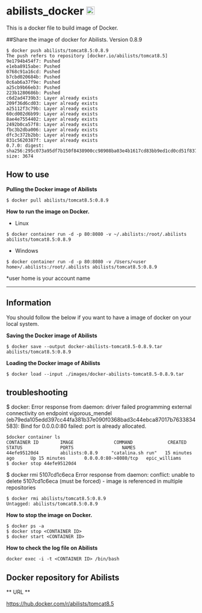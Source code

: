 # abilists_docker <a href="http://www.abilists.com" ><img src="https://github.com/minziappa/abilists_client/blob/master/src/main/webapp/static/apps/img/abilists/logo01.png" height="22" alt="Abilists"></a>

This is a docker file to build image of Docker.

##Share the image of docker for Abilists. Version 0.8.9

```
$ docker push abilists/tomcat8.5:0.8.9
The push refers to repository [docker.io/abilists/tomcat8.5]
9e1794b454f7: Pushed 
e1eba8915abe: Pushed 
0768c91a16cd: Pushed 
b7cbd020684b: Pushed 
0c6ab6a37f9e: Pushed 
a25cb9b66eb3: Pushed 
223b1280686b: Pushed 
c6d2ad4739b3: Layer already exists 
209f36d6cd03: Layer already exists 
a25112f3c79b: Layer already exists 
60cd002d6b99: Layer already exists 
8ae4e7554402: Layer already exists 
2492b0ca57f8: Layer already exists 
fbc3b2dba006: Layer already exists 
dfc3c372b2bb: Layer already exists 
831c5620387f: Layer already exists 
0.7.0: digest: sha256:295c073a95df7b150f8438900cc98908ba03e4b1617cd83bb9ed1cd0cd51f837 size: 3674
```

## How to use

**Pulling the Docker image of Abilists**

```
$ docker pull abilists/tomcat8.5:0.8.9
```

**How to run the image on Docker.**
* Linux
```
$ docker container run -d -p 80:8080 -v ~/.abilists:/root/.abilists abilists/tomcat8.5:0.8.9
```
* Windows
```
$ docker container run -d -p 80:8080 -v /Users/<user home>/.abilists:/root/.abilists abilists/tomcat8.5:0.8.9
```
*user home is your account name

---

## Information
You should follow the below if you want to have a image of docker on your local system.

**Saving the Docker image of Abilists**

```
$ docker save --output docker-abilists-tomcat8.5-0.8.9.tar abilists/tomcat8.5:0.8.9
```

**Loading the Docker image of Abilists**

```
$ docker load --input ./images/docker-abilists-tomcat8.5-0.8.9.tar
```

## troubleshooting

$ docker: Error response from daemon: driver failed programming external connectivity on endpoint vigorous_mendel (eb79eda105edd397cc44fa381b37e090f0368bad3c44ebca87017b7633834583): Bind for 0.0.0.0:80 failed: port is already allocated.

```
$docker container ls
CONTAINER ID        IMAGE               COMMAND             CREATED             STATUS              PORTS                  NAMES
44efe95120d4        abilists:0.8.9     "catalina.sh run"   15 minutes ago      Up 15 minutes       0.0.0.0:80->8080/tcp   epic_williams
$ docker stop 44efe95120d4
```

$ docker rmi 5107cd1c6eca
Error response from daemon: conflict: unable to delete 5107cd1c6eca (must be forced) - image is referenced in multiple repositories

```
$ docker rmi abilists/tomcat8.5:0.8.9
Untagged: abilists/tomcat8.5:0.8.9
```

**How to stop the image on Docker.**

```
$ docker ps -a
$ docker stop <CONTAINER ID>
$ docker start <CONTAINER ID>
```

**How to check the log file on Abilists**
```
docker exec -i -t <CONTAINER ID> /bin/bash
```

## Docker repository for Abilists
** URL **

https://hub.docker.com/r/abilists/tomcat8.5
